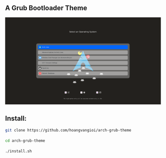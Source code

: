 ## A Grub Bootloader Theme

![Grub Bootloader image](./screenshot.png)


## Install:

```bash
git clone https://github.com/hoangvangioi/arch-grub-theme

cd arch-grub-theme

./install.sh
```
